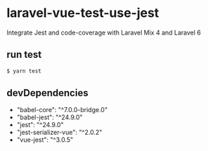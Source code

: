 # laravel-vue-test-use-jest
Integrate Jest and code-coverage with Laravel Mix 4 and Laravel 6


## run test
```bash
$ yarn test
```

## devDependencies
- "babel-core": "^7.0.0-bridge.0"
- "babel-jest": "^24.9.0"
- "jest": "^24.9.0"
- "jest-serializer-vue": "^2.0.2"
- "vue-jest": "^3.0.5"
